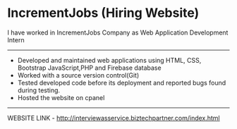 # IncrementJobs (Hiring Website)
I have worked in IncrementJobs Company as Web Application Development Intern

***************************************

- Developed and maintained web applications using HTML, CSS, Bootstrap JavaScript,PHP and Firebase database
- Worked with a source version control(Git)
- Tested developed code before its deployment and reported bugs found during testing.
- Hosted the website on cpanel

***************************************

WEBSITE LINK - http://interviewasservice.biztechpartner.com/index.html




